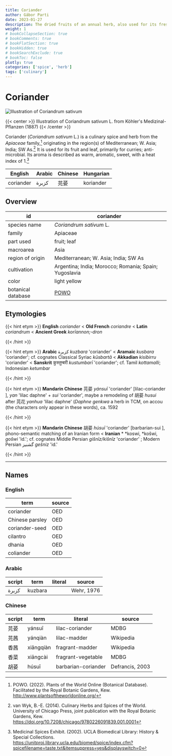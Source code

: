 ```yaml
---
title: Coriander
author: Gábor Parti
date: 2023-01-27
description: The dried fruits of an annual herb, also used for its fresh leaves, also known as cilantro; Chinese parsley.
weight: 1
# bookCollapseSection: true
# bookComments: true
# bookFlatSection: true
# bookHidden: true
# bookSearchExclude: true
# bookToc: false
plotly: true
categories: ['spice', 'herb']
tags: ['culinary']
---
```


# Coriander

![Illustration of Coriandrum sativum](/spice/images/kohler/coriander.png)

{{< center >}}
Illustration of Coriandrum sativum L. from Köhler's Medizinal-Pflanzen (1887)
{{< /center >}}

Coriander (*Coriandrum sativum* L.) is a culinary spice and herb from the *Apiaceae* family,[^powo] originating in the region(s) of Mediterranean; W. Asia; India; SW As.[^van_wyk_culinary_2014] It is used for its fruit and leaf, primarily for curries; anti-microbial. Its aroma is described as warm, aromatic, sweet, with a heat index of 1.[^ucla_medicinal_2002]

| English |Arabic|Chinese|Hungarian|
|---------|------|-------|---------|
|coriander| كزبرة|   芫荽  |koriander|

## Overview

|        id        |                      coriander                      |
|------------------|-----------------------------------------------------|
|   species name   |               *Coriandrum sativum* L.               |
|      family      |                       Apiaceae                      |
|     part used    |                     fruit; leaf                     |
|     macroarea    |                         Asia                        |
| region of origin |         Mediterranean; W. Asia; India; SW As        |
|    cultivation   |Argentina; India; Morocco; Romania; Spain; Yugoslavia|
|       color      |                     light yellow                    |
|botanical database| [POWO](https://powo.science.kew.org/taxon/840760-1) |

## Etymologies

{{< hint etym >}}
**English** *coriander* < **Old French** *coriandre* < **Latin** *coriandrum* < **Ancient Greek** *korīannon;-dron*



{{< /hint >}}

{{< hint etym >}}
**Arabic** كزبرة *kuzbara* 'coriander' < **Aramaic** *kusbara* 'coriander'; cf. cognates Classical Syriac *kūsbartā* < **Akkadian** *kisibirru* 'coriander' < **Sanskrit** कुस्तुम्बरी *kustumbarī* 'coriander'; cf. Tamil *kottamalli*; Indonesian *ketumbar*



{{< /hint >}}

{{< hint etym >}}
**Mandarin Chinese** 芫荽 *yánsuī* 'coriander' [lilac-coriander ], *yan* 'lilac daphne' + *sui* 'coriander', maybe a remodeling of 胡荽 *husui* after 芫花 *yanhua* 'lilac daphne' (*Daphne genkwa* a herb in TCM, on accou (the characters only appear in these words), ca. 1592



{{< /hint >}}

{{< hint etym >}}
**Mandarin Chinese** 胡荽 *húsuī* 'coriander' [barbarian-sui ], phono-semantic matching of an Iranian form < **Iranian** * *koswi, *košwi, *gošwi* 'id.'; cf. cognates Middle Persian *gišnīz/kišnīz* 'coriander' ; Modern Persian گشنیز *gešniz* 'id.'



{{< /hint >}}

***

## Names

### English

|      term     |source|
|---------------|------|
|   coriander   |  OED |
|Chinese parsley|  OED |
| coriander-seed|  OED |
|    cilantro   |  OED |
|     dhania    |  OED |
|   coliander   |  OED |

### Arabic

|script|  term |literal|  source  |
|------|-------|-------|----------|
| كزبرة|kuzbara|       |Wehr, 1976|

### Chinese

|script|   term  |      literal      |     source    |
|------|---------|-------------------|---------------|
|  芫荽  |  yánsuī |  lilac-coriander  |      MDBG     |
|  芫茜  | yánqiàn |    lilac-madder   |   Wikipedia   |
|  香茜  |xiāngqiàn|  fragrant-madder  |   Wikipedia   |
|  香菜  | xiāngcài| fragrant-vegetable|      MDBG     |
|  胡荽  |  húsuī  |barbarian-coriander|Defrancis, 2003|

[^powo]: POWO. (2022). Plants of the World Online (Botanical Database). Facilitated by the Royal Botanic Gardens, Kew. http://www.plantsoftheworldonline.org/
[^van_wyk_culinary_2014]: van Wyk, B.-E. (2014). Culinary Herbs and Spices of the World. University of Chicago Press, joint publication with the Royal Botanic Gardens, Kew. https://doi.org/10.7208/chicago/9780226091839.001.0001
[^ucla_medicinal_2002]: Medicinal Spices Exhibit. (2002). UCLA Biomedical Library: History & Special Collections. https://unitproj.library.ucla.edu/biomed/spice/index.cfm?spicefilename=taste.txt&itemsuppress=yes&displayswitch=0

